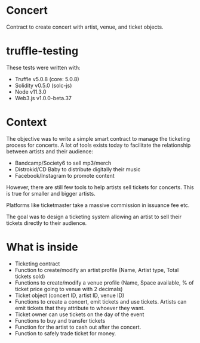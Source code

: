 # Concert
 Contract to create concert with artist, venue, and ticket objects.
# truffle-testing 

These tests were written with:
* Truffle v5.0.8 (core: 5.0.8)
* Solidity v0.5.0 (solc-js)
* Node v11.3.0
* Web3.js v1.0.0-beta.37

# Context
The objective was to write a simple smart contract to manage the ticketing process for concerts. A lot of tools exists today to facilitate the relationship between artists and their audience:
* Bandcamp/Society6 to sell mp3/merch
* Distrokid/CD Baby to distribute digitally their music
* Facebook/Instagram to promote content

However, there are still few tools to help artists sell tickets for concerts. This is true for smaller and bigger artists. 

Platforms like ticketmaster take a massive commission in issuance fee etc.

The goal was to design a ticketing system allowing an artist to sell their tickets directly to their audience.

# What is inside
* Ticketing contract 
* Function to create/modify an artist profile (Name, Artist type, Total tickets sold)
* Functions to create/modify a venue profile (Name, Space available, % of ticket price going to venue with 2 decimals)
* Ticket object (concert ID, artist ID, venue ID)
* Functions to create a concert, emit tickets and use tickets. Artists can emit tickets that they attribute to whoever they want.
* Ticket owner can use tickets on the day of the event
* Functions to buy and transfer tickets  
* Function for the artist to cash out after the concert. 
* Function to safely trade ticket for money.
